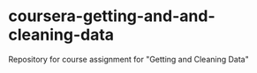 # coursera-getting-and-and-cleaning-data
Repository for course assignment for "Getting and Cleaning Data"
